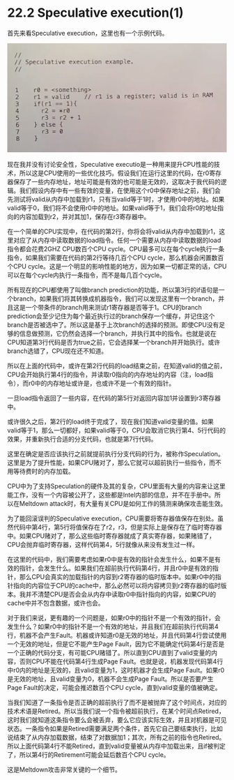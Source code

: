 # 22.2 Speculative execution\(1\)

首先来看Speculative execution，这里也有一个示例代码。

![](../.gitbook/assets/image%20%28808%29.png)

现在我并没有讨论安全性，Speculative executio是一种用来提升CPU性能的技术，所以这是CPU使用的一些优化技巧。假设我们在运行这里的代码，在r0寄存器保存了一些内存地址，地址可能是有效的也可能是无效的，这取决于我代码的逻辑。我们假设内存中有一些有效的变量，在使用这个r0中保存地址之前，我们会先测试将valid从内存中加载到r1，只有当valid等于1时，才使用r0中的地址。如果valid等于0，我们将不会使用r0中的地址。如果valid等于1，我们会将r0的地址指向的内容加载到r2，并对其加1，保存在r3寄存器中。

在一个简单的CPU实现中，在代码的第2行，你将会将valid从内存中加载到r1，这里对应了从内存中读取数据的load指令。任何一个需要从内存中读取数据的load指令都会花费2GHZ CPU数百个CPU cycle。CPU最多可以在每个cycle执行一条指令，如果我们需要在代码的第2行等待几百个CPU cycle，那么机器会闲置数百个CPU cycle。这是一个明显的影响性能的地方，因为如果一切都正常的话，CPU可以在每个cycle内执行一条指令，而不是每几百个cycle。

所有现在的CPU都使用了叫做branch prediction的功能，所以第3行的if语句是一个branch，如果我们将其转换成机器指令，我们可以发现这里有一个branch，并且这是一个带条件的branch用来测试r1寄存器是否等于1。CPU的branch prediction会至少记住为每个最近执行过的branch保存一个缓存，并记住这个branch是否被选中了。所以这是基于上次branch的选择的预测。即使CPU没有足够的信息做预测，它仍然会选择一个branch，并执行其中的指令。也就是说在CPU知道第3行代码是否为true之前，它会选择某一个branch并开始执行。或许branch选错了，CPU现在还不知道。

所以在上面的代码中，或许在第2行代码的load结束之前，在知道valid的值之前，CPU会开始执行第4行的指令，并读取r0指向的内存地址的内容（注，load指令），而r0中的内存地址或许是，也或许不是一个有效的指针。

一旦load指令返回了一些内容，在代码的第5行对返回内容加1并设置到r3寄存器中。

或许很久之后，第2行的load终于完成了，现在我们知道valid变量的值。如果valid等于1，那么一切都好，如果valid等于0，CPU会取消它执行第4、5行代码的效果，并重新执行合适的分支代码，也就是第7行代码。

这里在确定是否应该执行之前就提前执行分支代码的行为，被称作Speculation。这里是为了提升性能，如果CPU赌对了，那么它就可以超前执行一些指令，而不用等待费时的内存加载。

CPU中为了支持Speculation的硬件及其的复杂，CPU里面有大量的内容来让这里能工作，没有一个内容被公开了，这些都是Intel内部的信息，并不在手册中。所以在Meltdown attack时，有大量有关CPU是如何工作的猜测来确保攻击能生效。

为了能回滚误判的Speculative execution，CPU需要将寄存器值保存在别处。虽然代码中第4行，第5行将值保存在了r2，r3，但是实际上是保存在了临时寄存器中。如果CPU赌对了，那么这些临时寄存器就成了真实寄存器，如果赌错了，CPU会抛弃临时寄存器，这样代码第4，5行就像从来没有发生过一样。

在这里的代码中，我们需要考虑如果r0中是有效的指针会发生什么，如果不是有效的指针，会发生什么。如果我们在超前执行代码第4行，并且r0中是有效的指针，那么CPU会真实的加载指针的内容到r2寄存器的临时版本中。如果r0中的指针指向的内容位于CPU的cache中，那么必然可以将内容拷贝到r2寄存器的临时版本。我并不清楚CPU是否会会从内存中读取r0中指针指向的内容，如果CPU的cache中并不包含数据，或许也会。

对于我们来说，更有趣的一个问题是，如果r0中的指针不是一个有效的指针，会发生什么？如果r0中的指针不是一个有效的地址，并且我们在超前执行代码第4行，机器不会产生Fault。机器或许知道r0是无效的地址，并且代码第4行尝试使用一个无效的地址，但是它不能产生Page Fault，因为它不能确定代码第4行是否是一个正确的代码分支，有可能CPU赌错了。所以直到CPU直到了valid变量的内容，否则CPU不能在代码第4行生成Page Fault。也就是说，机器发现代码第4行中r0内的地址是无效的，且valid变量为1，这时机器才会生成Page Fault。如果r0是无效的地址，且valid变量为0，机器不会生成Page Fault。所以是否要产生Page Fault的决定，可能会推迟数百个CPU cycle，直到valid变量的值被确定。

当我们知道了一条指令是否正确的超前执行了而不是被抛弃了这个时间点，对应的技术术语是Retired。所以当我们说一个指令被超前执行，在某个时间点Retired，这时我们就知道这条指令要么会被丢弃，要么它应该实际生效，并且对机器是可见状态。一条指令如果是Retired需要满足两个条件，首先它自己要结束执行，比如说结束了从内存加载数据，结束了对数据加1；其次，所有之前的指令也Retired。所以上面代码第4行不能Retired，直到valid变量被从内存中加载出来，且if被判定了，所以第4行的Retirement可能会延后数百个CPU cycle。

这是Meltdown攻击非常关键的一个细节。

